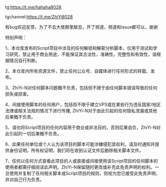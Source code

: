 tg:https://t.me/hahaha8028

tgchannel:https://t.me/ZhiYi8028

有bug欢迎反馈，为了不去大佬群里献丑，开了频道，频道和issue都可以，谢谢

特别声明：

1、本仓库发布的Script项目中涉及的任何解锁和解密分析脚本，仅用于测试和学习研究，禁止用于商业用途，不能保证其合法性，准确性，完整性和有效性，请根据情况自行判断。

2、本仓库内所有资源文件，禁止任何公众号、自媒体进行任何形式的转载、发布。

3、ZhiYi-N对任何脚本问题概不负责，包括但不限于由任何脚本错误导致的任何损失或损害。

4、间接使用脚本的任何用户，包括但不限于建立VPS或在某些行为违反国家/地区法律或相关法规的情况下进行传播, ZhiYi-N对于由此引起的任何隐私泄漏或其他后果概不负责。

5、请勿将Script项目的任何内容用于商业或非法目的，否则后果自负，ZhiYi-N对此引起的一切后果概不负责。

6、如果任何单位或个人认为该项目的脚本可能涉嫌侵犯其权利，请及时通知并提供身份证明，所有权证明，我们将在收到认证文件后删除相关脚本文件。

7、任何以任何方式查看此项目的人或直接或间接使用该Script项目的任何脚本的使用者都需仔细阅读此声明。ZhiYi-N保留随时更改或补充此免责声明的权利。一旦使用并复制了任何相关脚本或Script项目的规则，则视为您已接受此免责声明，并对自己行为负责。
 
